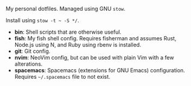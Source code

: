 My personal dotfiles. Managed using GNU `stow`. 

Install using `stow -t ~ -S */`.

- __bin__: Shell scripts that are otherwise useful.
- __fish__: My fish shell config. Requires fisherman and assumes Rust, Node.js
  using N, and Ruby using rbenv is installed.
- __git__: Git config.
- __nvim__: NeoVim config, but can be used with plain Vim with a few
  alterations.
- __spacemacs__: Spacemacs (extensions for GNU Emacs) configuration. Requires
  `~/.spacemacs` file to not exist.
